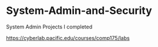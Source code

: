 # System-Admin-and-Security
System Admin Projects I completed


https://cyberlab.pacific.edu/courses/comp175/labs
